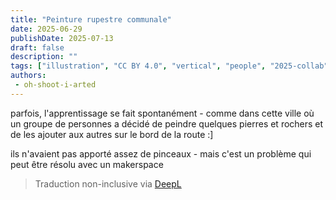 ```yaml
---
title: "Peinture rupestre communale"
date: 2025-06-29
publishDate: 2025-07-13
draft: false
description: ""
tags: ["illustration", "CC BY 4.0", "vertical", "people", "2025-collab"]
authors:
 - oh-shoot-i-arted
---
```


parfois, l'apprentissage se fait spontanément - comme dans cette ville où un groupe de personnes a décidé de peindre quelques pierres et rochers et de les ajouter aux autres sur le bord de la route :]

ils n'avaient pas apporté assez de pinceaux - mais c'est un problème qui peut être résolu avec un makerspace

> Traduction non-inclusive via [DeepL](https://www.deepl.com/translator)
